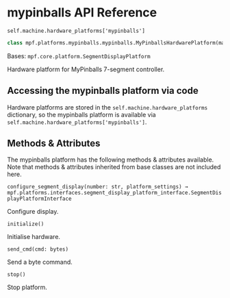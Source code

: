 # mypinballs API Reference

`self.machine.hardware_platforms['mypinballs']`

``` python
class mpf.platforms.mypinballs.mypinballs.MyPinballsHardwarePlatform(machine)
```

Bases: `mpf.core.platform.SegmentDisplayPlatform`

Hardware platform for MyPinballs 7-segment controller.

## Accessing the mypinballs platform via code

Hardware platforms are stored in the `self.machine.hardware_platforms` dictionary, so the mypinballs platform is available via `self.machine.hardware_platforms['mypinballs']`.

## Methods & Attributes

The mypinballs platform has the following methods & attributes available. Note that methods & attributes inherited from base classes are not included here.

`configure_segment_display(number: str, platform_settings) → mpf.platforms.interfaces.segment_display_platform_interface.SegmentDisplayPlatformInterface`

Configure display.

`initialize()`

Initialise hardware.

`send_cmd(cmd: bytes)`

Send a byte command.

`stop()`

Stop platform.

